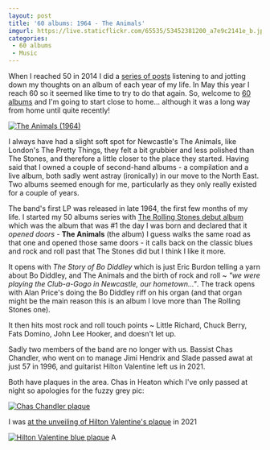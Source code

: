 ```yaml
---
layout: post
title: '60 albums: 1964 - The Animals'
imgurl: https://live.staticflickr.com/65535/53452381200_a7e9c2141e_b.jpg
categories:
 - 60 albums
 - Music
---
```

When I reached 50 in 2014 I did a [series of posts](/category/50-albums) listening to and jotting down my thoughts on an album of each year of my life. In May this year I reach 60 so it seemed like time to try to do that again. So, welcome to [60 albums](/category/60-albums) and I'm going to start close to home... although it was a long way from home until quite recently!

<a data-flickr-embed="true" href="https://www.flickr.com/photos/grange85/53452381200/in/dateposted/" title="The Animals (1964)"><img src="https://live.staticflickr.com/65535/53452381200_a7e9c2141e_z.jpg" alt="The Animals (1964)"/></a>

I always have had a slight soft spot for Newcastle's The Animals, like London's The Pretty Things, they felt a bit grubbier and less polished than The Stones, and therefore a little closer to the place they started. Having said that I owned a couple of second-hand albums - a compilation and a live album, both sadly went astray (ironically) in our move to the North East. Two albums seemed enough for me, particularly as they only really existed for a couple of years.

The band's first LP was released in late 1964, the first few months of my life. I started my 50 albums series with [The Rolling Stones debut album](/swirling/2014/01/02/50-albums-1964-the-rolling-stones-by-the-rolling-stones/) which was the album that was #1 the day I was born and declared that it _opened doors_ - **The Animals** (the album) I guess walks the same road as that one and opened those same doors - it calls back on the classic blues and rock and roll past that The Stones did but I think I like it more.

It opens with _The Story of Bo Diddley_ which is just Eric Burdon telling a yarn about Bo Diddley, and The Animals and the birth of rock and roll ~ _"we were playing the Club-a-Gogo in Newcastle, our hometown..."_. The track opens with Alan Price's doing the Bo Diddley riff on his organ (and that organ might be the main reason this is an album I love more than The Rolling Stones one).

It then hits most rock and roll touch points ~ Little Richard, Chuck Berry, Fats Domino, John Lee Hooker, and doesn't let up.

Sadly two members of the band are no longer with us. Bassist Chas Chandler, who went on to manage Jimi Hendrix and Slade passed awat at just 57 in 1996, and guitarist Hilton Valentine left us in 2021.

Both have plaques in the area. Chas in Heaton which I've only passed at night so apologies for the fuzzy grey pic:

<a data-flickr-embed="true" href="https://www.flickr.com/photos/grange85/53451028607/in/dateposted/" title="Chas Chandler plaque"><img src="https://live.staticflickr.com/65535/53451028607_c61b7bfeb5_z.jpg" alt="Chas Chandler plaque"/></a>

I was [at the unveiling of Hilton Valentine's plaque](/swirling/2021/11/16/hilton-valentine-blue-plaque-unveiling/) in 2021

<a data-flickr-embed="true" href="https://www.flickr.com/photos/grange85/52926413123/in/photolist-2oCVGGc" title="Hilton Valentine blue plaque"><img src="https://live.staticflickr.com/65535/52926413123_bfced9e6b0_z.jpg" alt="Hilton Valentine blue plaque"/></a>
A

